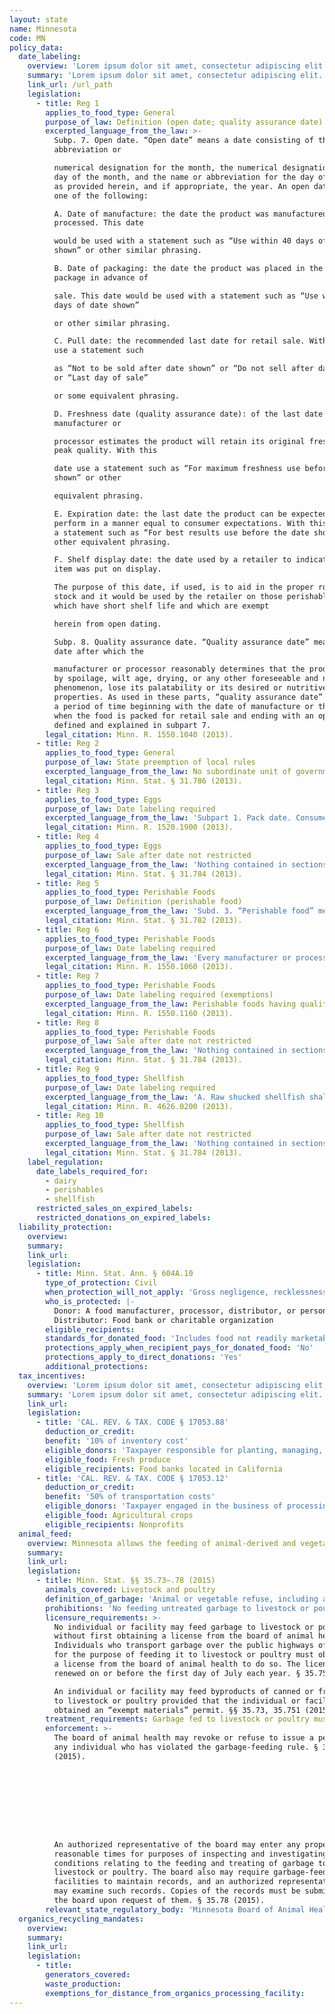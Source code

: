 ```yaml
---
layout: state
name: Minnesota
code: MN
policy_data:
  date_labeling:
    overview: 'Lorem ipsum dolor sit amet, consectetur adipiscing elit. Curabitur tellus mi, consequat at laoreet eget, vestibulum nec dolor. Vivamus volutpat quam ac quam bibendum rutrum.'
    summary: 'Lorem ipsum dolor sit amet, consectetur adipiscing elit. Curabitur tellus mi, consequat at laoreet eget, vestibulum nec dolor. Vivamus volutpat quam ac quam bibendum rutrum.'
    link_url: /url_path
    legislation:
      - title: Reg 1
        applies_to_food_type: General
        purpose_of_law: Definition (open date; quality assurance date)
        excerpted_language_from_the_law: >-
          Subp. 7. Open date. “Open date” means a date consisting of the name or
          abbreviation or

          numerical designation for the month, the numerical designation for the
          day of the month, and the name or abbreviation for the day of the week
          as provided herein, and if appropriate, the year. An open date may be
          one of the following:

          A. Date of manufacture: the date the product was manufactured or
          processed. This date

          would be used with a statement such as “Use within 40 days of date
          shown” or other similar phrasing.

          B. Date of packaging: the date the product was placed in the retail
          package in advance of

          sale. This date would be used with a statement such as “Use within 30
          days of date shown”

          or other similar phrasing.

          C. Pull date: the recommended last date for retail sale. With this date
          use a statement such

          as “Not to be sold after date shown” or “Do not sell after date shown”
          or “Last day of sale”

          or some equivalent phrasing.

          D. Freshness date (quality assurance date): of the last date which the
          manufacturer or

          processor estimates the product will retain its original freshness or
          peak quality. With this

          date use a statement such as “For maximum freshness use before date
          shown” or other

          equivalent phrasing.

          E. Expiration date: the last date the product can be expected to
          perform in a manner equal to consumer expectations. With this date use
          a statement such as “For best results use before the date shown” or
          other equivalent phrasing.

          F. Shelf display date: the date used by a retailer to indicate when an
          item was put on display.

          The purpose of this date, if used, is to aid in the proper rotation of
          stock and it would be used by the retailer on those perishable foods
          which have short shelf life and which are exempt

          herein from open dating.

          Subp. 8. Quality assurance date. “Quality assurance date” means any
          date after which the

          manufacturer or processor reasonably determines that the product may,
          by spoilage, wilt age, drying, or any other foreseeable and natural
          phenomenon, lose its palatability or its desired or nutritive
          properties. As used in these parts, “quality assurance date” signifies
          a period of time beginning with the date of manufacture or the date
          when the food is packed for retail sale and ending with an open date as
          defined and explained in subpart 7.
        legal_citation: Minn. R. 1550.1040 (2013).
      - title: Reg 2
        applies_to_food_type: General
        purpose_of_law: State preemption of local rules
        excerpted_language_from_the_law: No subordinate unit of government may adopt or enforce any rule or ordinance regarding open dating of perishable foods other than sections 31.781 to 31.789.
        legal_citation: Minn. Stat. § 31.786 (2013).
      - title: Reg 3
        applies_to_food_type: Eggs
        purpose_of_law: Date labeling required
        excerpted_language_from_the_law: 'Subpart 1. Pack date. Consumer grades of eggs must be pack dated in type not smaller than one-quarter inch capitals to indicate the date of pack. All cartons and cases must bear a pack date. Retailers who carton eggs delivered in bulk cases must label the cartons with the identical pack date on the bulk case. Subp. 2. Quality assurance date. All consumer grade eggs must carry a “quality assurance date” in addition to the pack date. The pack date must be a Julian date to not confuse it with the quality assurance date. The quality assurance date must be spelled out as the month or number of the month and day, for example, “2-1” or “Feb. 1.” The quality assurance date must have an explanatory clause, such as “Sell by” or “Use by,” the word “Expires,” or the abbreviation “Exp.”'
        legal_citation: Minn. R. 1520.1900 (2013).
      - title: Reg 4
        applies_to_food_type: Eggs
        purpose_of_law: Sale after date not restricted
        excerpted_language_from_the_law: 'Nothing contained in sections 31.781 to 31.789 or any rule adopted pursuant hereto shall require the removal from sale of a perishable food product after the expiration of the quality assurance date on the product nor imply that after the expiration of the quality assurance date on the product, the product is not wholesome or safe for human consumption.'
        legal_citation: Minn. Stat. § 31.784 (2013).
      - title: Reg 5
        applies_to_food_type: Perishable Foods
        purpose_of_law: Definition (perishable food)
        excerpted_language_from_the_law: 'Subd. 3. “Perishable food” means any food intended for human consumption (other than meat and poultry, frozen food, or fresh fruit or vegetables), which has a quality assurance date.'
        legal_citation: Minn. Stat. § 31.782 (2013).
      - title: Reg 6
        applies_to_food_type: Perishable Foods
        purpose_of_law: Date labeling required
        excerpted_language_from_the_law: 'Every manufacturer or processor of perishable food, except meat, poultry, frozen food, and fresh fruits and vegetables, as exempt by Minnesota Statutes, section 31.782, subdivision 3, and except as provided for herein, shall place on the package or label or labeling of such perishable food an open date as described and provided for in parts 1550.1030 to 1550.1250.'
        legal_citation: Minn. R. 1550.1060 (2013).
      - title: Reg 7
        applies_to_food_type: Perishable Foods
        purpose_of_law: Date labeling required (exemptions)
        excerpted_language_from_the_law: Perishable foods having quality assurance dates of more than 90 days need not bear open dates.
        legal_citation: Minn. R. 1550.1160 (2013).
      - title: Reg 8
        applies_to_food_type: Perishable Foods
        purpose_of_law: Sale after date not restricted
        excerpted_language_from_the_law: 'Nothing contained in sections 31.781 to 31.789 or any rule adopted pursuant hereto shall require the removal from sale of a perishable food product after the expiration of the quality assurance date on the product nor imply that after the expiration of the quality assurance date on the product, the product is not wholesome or safe for human consumption.'
        legal_citation: Minn. Stat. § 31.784 (2013).
      - title: Reg 9
        applies_to_food_type: Shellfish
        purpose_of_law: Date labeling required
        excerpted_language_from_the_law: 'A. Raw shucked shellfish shall be obtained in nonreturnable packages that bear a legible label that identifies: (2) the “sell by” date for packages with a capacity of less than 1.87 liter (one-half gallon) or the date shucked for packages with a capacity of 1.87 liter (one-half gallon) or more.'
        legal_citation: Minn. R. 4626.0200 (2013).
      - title: Reg 10
        applies_to_food_type: Shellfish
        purpose_of_law: Sale after date not restricted
        excerpted_language_from_the_law: 'Nothing contained in sections 31.781 to 31.789 or any rule adopted pursuant hereto shall require the removal from sale of a perishable food product after the expiration of the quality assurance date on the product nor imply that after the expiration of the quality assurance date on the product, the product is not wholesome or safe for human consumption.'
        legal_citation: Minn. Stat. § 31.784 (2013).
    label_regulation:
      date_labels_required_for:
        - dairy
        - perishables
        - shellfish
      restricted_sales_on_expired_labels:
      restricted_donations_on_expired_labels:
  liability_protection:
    overview:
    summary:
    link_url:
    legislation:
      - title: Minn. Stat. Ann. § 604A.10
        type_of_protection: Civil
        when_protection_will_not_apply: 'Gross negligence, recklessness, or intentional misconduct'
        who_is_protected: |-
          Donor: A food manufacturer, processor, distributor, or person<br>
          Distributor: Food bank or charitable organization
        eligible_recipients:
        standards_for_donated_food: 'Includes food not readily marketable due to appearance, freshness, grade, or surplus'
        protections_apply_when_recipient_pays_for_donated_food: 'No'
        protections_apply_to_direct_donations: 'Yes'
        additional_protections:
  tax_incentives:
    overview: 'Lorem ipsum dolor sit amet, consectetur adipiscing elit. Curabitur tellus mi, consequat at laoreet eget, vestibulum nec dolor. Vivamus volutpat quam ac quam bibendum rutrum.'
    summary: 'Lorem ipsum dolor sit amet, consectetur adipiscing elit. Curabitur tellus mi, consequat at laoreet eget, vestibulum nec dolor. Vivamus volutpat quam ac quam bibendum rutrum.'
    link_url:
    legislation:
      - title: 'CAL. REV. & TAX. CODE § 17053.88'
        deduction_or_credit:
        benefit: '10% of inventory cost'
        eligible_donors: 'Taxpayer responsible for planting, managing, and harvesting crops'
        eligible_food: Fresh produce
        eligible_recipients: Food banks located in California
      - title: 'CAL. REV. & TAX. CODE § 17053.12'
        deduction_or_credit:
        benefit: '50% of transportation costs'
        eligible_donors: 'Taxpayer engaged in the business of processing, distributing, or selling agricultural products'
        eligible_food: Agricultural crops
        eligible_recipients: Nonprofits
  animal_feed:
    overview: Minnesota allows the feeding of animal-derived and vegetable waste to livestock and poultry provided that it has been properly heat-treated and fed by a licensed facility. Food waste that consists of only canned or frozen food byproducts may be fed to livestock and poultry without being heat-treated provided that the feeding individual or facility obtains an “exempt materials” permit. Individuals and facilities must obtain a license to transport garbage over the public highways for the purpose of feeding it to livestock or poultry. Individuals may feed household garbage to their own swine without heat-treating it and without a permit.
    summary:
    link_url:
    legislation:
      - title: Minn. Stat. §§ 35.73–.78 (2015)
        animals_covered: Livestock and poultry
        definition_of_garbage: 'Animal or vegetable refuse, including all waste material, byproducts of a kitchen, restaurant, or slaughter house, and refuse accumulation of animal, fruit, or vegetable matter, liquid or solid, but does not mean vegetable waste or byproducts resulting from the manufacture or processing of canned or frozen vegetables or materials exempted under section 35.751. § 35.73 (2015).'
        prohibitions: 'No feeding untreated garbage to livestock or poultry. Exception for individuals feeding household garbage to swine. § 35.74, .76 (2015).'
        licensure_requirements: >-
          No individual or facility may feed garbage to livestock or poultry
          without first obtaining a license from the board of animal health.
          Individuals who transport garbage over the public highways of Minnesota
          for the purpose of feeding it to livestock or poultry must obtain
          a license from the board of animal health to do so. The license must be
          renewed on or before the first day of July each year. § 35.75 (2015).

          An individual or facility may feed byproducts of canned or frozen foods
          to livestock or poultry provided that the individual or facility has
          obtained an “exempt materials” permit. §§ 35.73, 35.751 (2015).
        treatment_requirements: Garbage fed to livestock or poultry must be thoroughly heated to 212 degrees Fahrenheit for at least 30 minutes or treated in some other manner approved by the board of animal health. § 35.76 (2015).
        enforcement: >-
          The board of animal health may revoke or refuse to issue a permit to
          any individual who has violated the garbage-feeding rule. § 35.751
          (2015).









          An authorized representative of the board may enter any property at
          reasonable times for purposes of inspecting and investigating
          conditions relating to the feeding and treating of garbage to be fed to
          livestock or poultry. The board also may require garbage-feeding
          facilities to maintain records, and an authorized representative also
          may examine such records. Copies of the records must be submitted to
          the board upon request of them. § 35.78 (2015).
        relevant_state_regulatory_body: 'Minnesota Board of Animal Health (§§ 35.78–.751 (2015)), <a href="https://www.bah.state.mn.us/" target="_blank">https://www.bah.state.mn.us/</a>.'
  organics_recycling_mandates:
    overview:
    summary: 
    link_url:
    legislation:
      - title:
        generators_covered:
        waste_production:
        exemptions_for_distance_from_organics_processing_facility:
---
```

